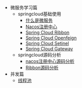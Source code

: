* 微服务学习篇
  * springcloud基础使用
    * [什么是微服务](/springcloud/springcloud.md)
    * [Nacos注册中心](/springcloud/nacos.md)
    * [Spring Cloud Ribbon](/springcloud/ribbon.md)
    * [Spring Cloud Openfeign](/springcloud/openfeign.md)
    * [Spring Cloud Setinel](/springcloud/setinel.md)
    * [Spring Cloud Gateway](/springcloud/gateway.md)
  * springcloud源码分析
    * [nacos注册中心源码分析](/springcloud/nacos-pro.md)
    * [Ribbon源码分析](/springcloud/ribbon_pro.md)
* 并发篇
  * [线程池](/thread/thread.md)
